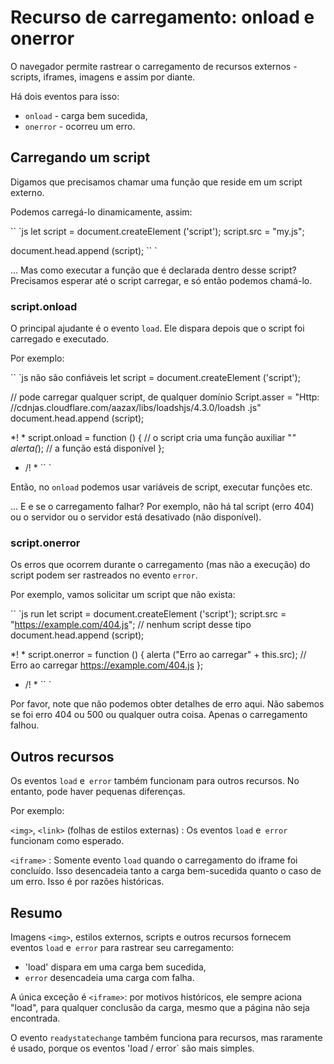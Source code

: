 # Recurso de carregamento: onload e onerror

O navegador permite rastrear o carregamento de recursos externos - scripts, iframes, imagens e assim por diante.

Há dois eventos para isso:

- `onload` - carga bem sucedida,
- `onerror` - ocorreu um erro.

## Carregando um script

Digamos que precisamos chamar uma função que reside em um script externo.

Podemos carregá-lo dinamicamente, assim:

`` `js
let script = document.createElement ('script');
script.src = "my.js";

document.head.append (script);
`` `

... Mas como executar a função que é declarada dentro desse script? Precisamos esperar até o script carregar, e só então podemos chamá-lo.

### script.onload

O principal ajudante é o evento `load`. Ele dispara depois que o script foi carregado e executado.

Por exemplo:

`` `js não são confiáveis
let script = document.createElement ('script');

// pode carregar qualquer script, de qualquer domínio
Script.asser = "Http: //cdnjas.cloudflare.com/aazax/libs/loadshjs/4.3.0/loadsh .js"
document.head.append (script);

*! *
script.onload = function () {
// o script cria uma função auxiliar "_"
alerta(_); // a função está disponível
};
* /! *
`` `

Então, no `onload` podemos usar variáveis ​​de script, executar funções etc.

... E e se o carregamento falhar? Por exemplo, não há tal script (erro 404) ou o servidor ou o servidor está desativado (não disponível).

### script.onerror

Os erros que ocorrem durante o carregamento (mas não a execução) do script podem ser rastreados no evento `error`.

Por exemplo, vamos solicitar um script que não exista:

`` `js run
let script = document.createElement ('script');
script.src = "https://example.com/404.js"; // nenhum script desse tipo
document.head.append (script);

*! *
script.onerror = function () {
alerta ("Erro ao carregar" + this.src); // Erro ao carregar https://example.com/404.js
};
* /! *
`` `

Por favor, note que não podemos obter detalhes de erro aqui. Não sabemos se foi erro 404 ou 500 ou qualquer outra coisa. Apenas o carregamento falhou.

## Outros recursos

Os eventos `load` e` error` também funcionam para outros recursos. No entanto, pode haver pequenas diferenças.

Por exemplo:

`<img>`, `<link>` (folhas de estilos externas)
: Os eventos `load` e` error` funcionam como esperado.

`<iframe>`
: Somente evento `load` quando o carregamento do iframe foi concluído. Isso desencadeia tanto a carga bem-sucedida quanto o caso de um erro. Isso é por razões históricas.

## Resumo

Imagens `<img>`, estilos externos, scripts e outros recursos fornecem eventos `load` e` error` para rastrear seu carregamento:

- 'load' dispara em uma carga bem sucedida,
- `error` desencadeia uma carga com falha.

A única exceção é `<iframe>`: por motivos históricos, ele sempre aciona "load", para qualquer conclusão da carga, mesmo que a página não seja encontrada.

O evento `readystatechange` também funciona para recursos, mas raramente é usado, porque os eventos 'load / error` são mais simples.
